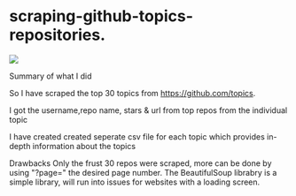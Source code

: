 # scraping-github-topics-repositories.

![](https://i.imgur.com/uk47YQz.png)

Summary of what I did

So I have scraped the top 30 topics from https://github.com/topics.

I got the username,repo name, stars & url from top repos from the individual topic

I have created created seperate csv file for each topic which provides in-depth information about the topics

Drawbacks
Only the frust 30 repos were scraped, more can be done by using "?page=" the desired page number.
The BeautifulSoup librabry is a simple library, will run into issues for websites with a loading screen.
